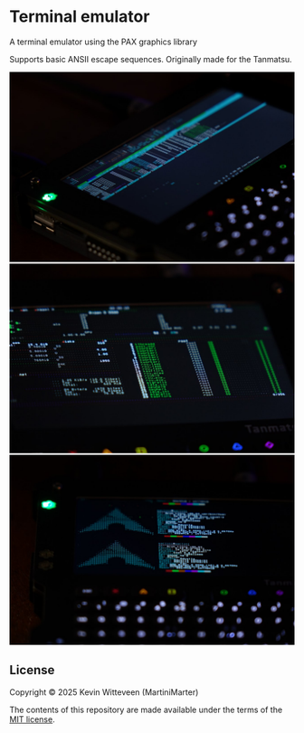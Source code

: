 # Terminal emulator

A terminal emulator using the PAX graphics library

Supports basic ANSII escape sequences. Originally made for the Tanmatsu.

![image0.jpg](image0.jpg)
![image1.jpg](image1.jpg)
![image2.jpg](image2.jpg)

## License

Copyright © 2025 Kevin Witteveen (MartiniMarter)

The contents of this repository are made available under the terms of the [MIT license](LICENSE).
